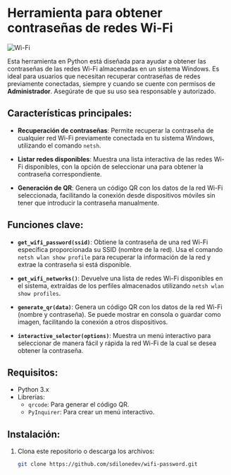 # Herramienta para obtener contraseñas de redes Wi-Fi

![Wi-Fi](https://github.com/nevek-btw/wifi-password/assets/138080914/e0c23f6e-177e-4ca2-ba54-04a5dcec1b56)

Esta herramienta en Python está diseñada para ayudar a obtener las contraseñas de las redes Wi-Fi almacenadas en un sistema Windows. Es ideal para usuarios que necesitan recuperar contraseñas de redes previamente conectadas, siempre y cuando se cuente con permisos de **Administrador**. Asegúrate de que su uso sea responsable y autorizado.

## Características principales:

- **Recuperación de contraseñas**: Permite recuperar la contraseña de cualquier red Wi-Fi previamente conectada en tu sistema Windows, utilizando el comando `netsh`.
- **Listar redes disponibles**: Muestra una lista interactiva de las redes Wi-Fi disponibles, con la opción de seleccionar una para obtener la contraseña correspondiente.

- **Generación de QR**: Genera un código QR con los datos de la red Wi-Fi seleccionada, facilitando la conexión desde dispositivos móviles sin tener que introducir la contraseña manualmente.

## Funciones clave:

- **`get_wifi_password(ssid)`**: Obtiene la contraseña de una red Wi-Fi específica proporcionada su SSID (nombre de la red). Usa el comando `netsh wlan show profile` para recuperar la información de la red y extrae la contraseña si está disponible.

- **`get_wifi_networks()`**: Devuelve una lista de redes Wi-Fi disponibles en el sistema, extraídas de los perfiles almacenados utilizando `netsh wlan show profiles`.

- **`generate_qr(data)`**: Genera un código QR con los datos de la red Wi-Fi (nombre y contraseña). Se puede mostrar en consola o guardar como imagen, facilitando la conexión a otros dispositivos.

- **`interactive_selector(options)`**: Muestra un menú interactivo para seleccionar de manera fácil y rápida la red Wi-Fi de la cual se desea obtener la contraseña.

## Requisitos:

- Python 3.x
- Librerías:
  - `qrcode`: Para generar el código QR.
  - `PyInquirer`: Para crear un menú interactivo.

## Instalación:

1. Clona este repositorio o descarga los archivos:
   ```bash
   git clone https://github.com/sdilonedev/wifi-password.git
   ```

